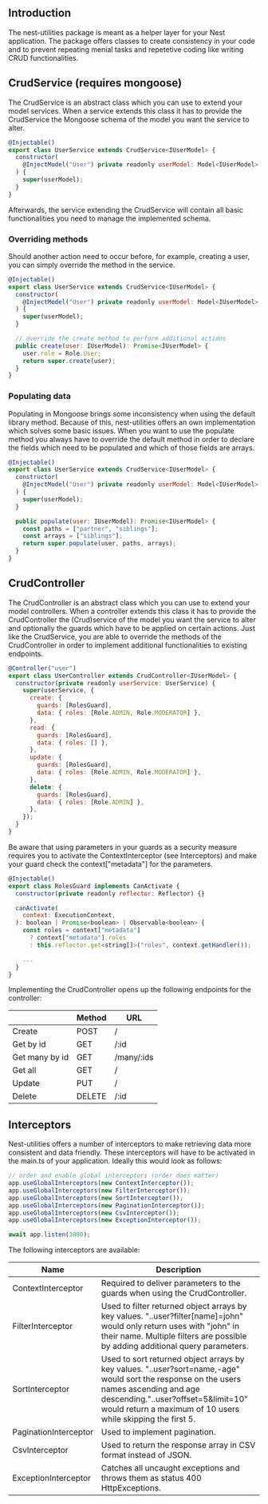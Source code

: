 ## Introduction

The nest-utilities package is meant as a helper layer for your Nest application. The package offers classes to create consistency in your code and to prevent repeating menial tasks and repetetive coding like writing CRUD functionalities.

## CrudService (requires mongoose)

The CrudService is an abstract class which you can use to extend your model services. When a service extends this class it has to provide the CrudService the Mongoose schema of the model you want the service to alter.

```js
@Injectable()
export class UserService extends CrudService<IUserModel> {
  constructor(
    @InjectModel("User") private readonly userModel: Model<IUserModel>
  ) {
    super(userModel);
  }
}
```

Afterwards, the service extending the CrudService will contain all basic functionalities you need to manage the implemented schema.

### Overriding methods

Should another action need to occur before, for example, creating a user, you can simply override the method in the service.

```js
@Injectable()
export class UserService extends CrudService<IUserModel> {
  constructor(
    @InjectModel("User") private readonly userModel: Model<IUserModel>
  ) {
    super(userModel);
  }

  // override the create method to perform additional actions
  public create(user: IUserModel): Promise<IUserModel> {
    user.role = Role.User;
    return super.create(user);
  }
}
```

### Populating data

Populating in Mongoose brings some inconsistency when using the default library method. Because of this, nest-utilities offers an own implementation which solves some basic issues. When you want to use the populate method you always have to override the default method in order to declare the fields which need to be populated and which of those fields are arrays.

```js
@Injectable()
export class UserService extends CrudService<IUserModel> {
  constructor(
    @InjectModel("User") private readonly userModel: Model<IUserModel>
  ) {
    super(userModel);
  }

  public populate(user: IUserModel): Promise<IUserModel> {
    const paths = ["partner", "siblings"];
    const arrays = ["siblings"];
    return super.populate(user, paths, arrays);
  }
}
```

## CrudController

The CrudController is an abstract class which you can use to extend your model controllers. When a controller extends this class it has to provide the CrudController the (Crud)service of the model you want the service to alter and optionally the guards which have to be applied on certain actions. Just like the CrudService, you are able to override the methods of the CrudController in order to implement additional functionalities to existing endpoints.

```js
@Controller("user")
export class UserController extends CrudController<IUserModel> {
  constructor(private readonly userService: UserService) {
    super(userService, {
      create: {
        guards: [RolesGuard],
        data: { roles: [Role.ADMIN, Role.MODERATOR] },
      },
      read: {
        guards: [RolesGuard],
        data: { roles: [] },
      },
      update: {
        guards: [RolesGuard],
        data: { roles: [Role.ADMIN, Role.MODERATOR] },
      },
      delete: {
        guards: [RolesGuard],
        data: { roles: [Role.ADMIN] },
      },
    });
  }
}
```

Be aware that using parameters in your guards as a security measure requires you to activate the ContextInterceptor (see Interceptors) and make your guard check the context["metadata"] for the parameters.

```js
@Injectable()
export class RolesGuard implements CanActivate {
  constructor(private readonly reflector: Reflector) {}

  canActivate(
    context: ExecutionContext,
  ): boolean | Promise<boolean> | Observable<boolean> {
    const roles = context["metadata"]
      ? context["metadata"].roles
      : this.reflector.get<string[]>("roles", context.getHandler());

    ...
  }
}
```

Implementing the CrudController opens up the following endpoints for the controller:

|                | Method | URL        |
| -------------- | ------ | ---------- |
| Create         | POST   | /          |
| Get by id      | GET    | /:id       |
| Get many by id | GET    | /many/:ids |
| Get all        | GET    | /          |
| Update         | PUT    | /          |
| Delete         | DELETE | /:id       |

## Interceptors

Nest-utilities offers a number of interceptors to make retrieving data more consistent and data friendly. These interceptors will have to be activated in the main.ts of your application. Ideally this would look as follows:

```js
// order and enable global interceptors (order does matter)
app.useGlobalInterceptors(new ContextInterceptor());
app.useGlobalInterceptors(new FilterInterceptor());
app.useGlobalInterceptors(new SortInterceptor());
app.useGlobalInterceptors(new PaginationInterceptor());
app.useGlobalInterceptors(new CsvInterceptor());
app.useGlobalInterceptors(new ExceptionInterceptor());

await app.listen(3000);
```

The following interceptors are available:

| Name                  | Description                                                                                                                                                                                                                                  |
| --------------------- | -------------------------------------------------------------------------------------------------------------------------------------------------------------------------------------------------------------------------------------------- |
| ContextInterceptor    | Required to deliver parameters to the guards when using the CrudController.                                                                                                                                                                  |
| FilterInterceptor     | Used to filter returned object arrays by key values. "..user?filter[name]=john" would only return uses with "john" in their name. Multiple filters are possible by adding additional query parameters.                                       |
| SortInterceptor       | Used to sort returned object arrays by key values. "..user?sort=name,-age" would sort the response on the users names ascending and age descending."..user?offset=5&limit=10" would return a maximum of 10 users while skipping the first 5. |
| PaginationInterceptor | Used to implement pagination.                                                                                                                                                                                                                |
| CsvInterceptor        | Used to return the response array in CSV format instead of JSON.                                                                                                                                                                             |
| ExceptionInterceptor  | Catches all uncaught exceptions and throws them as status 400 HttpExceptions.                                                                                                                                                                |
